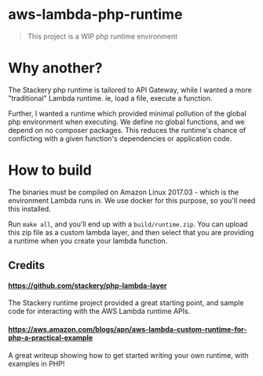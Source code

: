 # aws-lambda-php-runtime
> This project is a WIP php runtime environment

# Why another?
The Stackery php runtime is tailored to API Gateway, while I wanted a more "traditional"
Lambda runtime. ie, load a file, execute a function.

Further, I wanted a runtime which provided minimal pollution of the global php environment
when executing. We define no global functions, and we depend on no composer packages.
This reduces the runtime's chance of conflicting with a given function's dependencies or
application code.

# How to build
The binaries must be compiled on Amazon Linux 2017.03 - which is the environment Lambda
runs in. We use docker for this purpose, so you'll need this installed.

Run `make all`, and you'll end up with a `build/runtime.zip`. You can upload this zip file
as a custom lambda layer, and then select that you are providing a runtime when you create
your lambda function.

## Credits 

#### https://github.com/stackery/php-lambda-layer
The Stackery runtime project provided a great starting point, and sample code for
interacting with the AWS Lambda runtime APIs.

#### https://aws.amazon.com/blogs/apn/aws-lambda-custom-runtime-for-php-a-practical-example
A great writeup showing how to get started writing your own runtime, with examples in PHP!